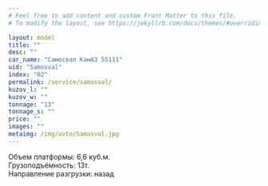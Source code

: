 ```yaml
---
# Feel free to add content and custom Front Matter to this file.
# To modify the layout, see https://jekyllrb.com/docs/themes/#overriding-theme-defaults

layout: model
title: ""
desc: ""
car_name: "Самосвал КамАЗ 55111"
uid: "Samosval"
index: "02"
permalink: /service/samosval/
kuzov_l: ""
kuzov_w: ""
tonnage: "13"
tonnage_s: ""
price: ""
images: ""
metaimg: /img/avto/Samosval.jpg
---
```


Объем платформы: 6,6 куб.м.  
Грузоподъёмность: 13т.  
Направление разгрузки: назад  